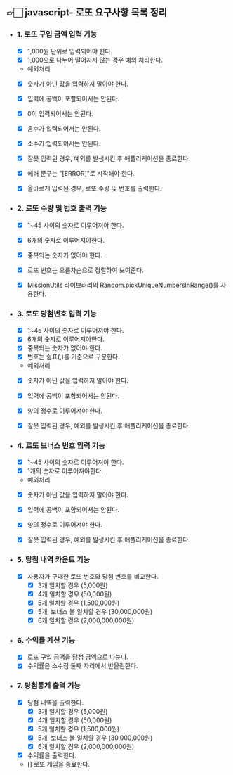 ## 👉🏻 javascript- 로또 요구사항 목록 정리

- ### 1. 로또 구입 금액 입력 기능

  - [x] 1,000원 단위로 입력되어야 한다.
  - [x] 1,000으로 나누어 떨어지지 않는 경우 예외 처리한다.

  - 예외처리
  - [x] 숫자가 아닌 값을 입력하지 말아야 한다.
  - [x] 입력에 공백이 포함되어서는 안된다.
  - [x] 0이 입력되어서는 안된다.
  - [x] 음수가 입력되어서는 안된다.
  - [x] 소수가 입력되어서는 안된다.

  - [x] 잘못 입력된 경우, 예외를 발생시킨 후 애플리케이션을 종료한다.
  - [x] 에러 문구는 "[ERROR]"로 시작해야 한다.

  - [x] 올바르게 입력된 경우, 로또 수량 및 번호를 출력한다.

- ### 2. 로또 수량 및 번호 출력 기능

  - [x] 1~45 사이의 숫자로 이루어져야 한다.
  - [x] 6개의 숫자로 이루어져야한다.
  - [x] 중복되는 숫자가 없어야 한다.
  - [x] 로또 번호는 오름차순으로 정렬하여 보여준다.

  - [x] MissionUtils 라이브러리의 Random.pickUniqueNumbersInRange()를 사용한다.

- ### 3. 로또 당첨번호 입력 기능

  - [x] 1~45 사이의 숫자로 이루어져야 한다.
  - [x] 6개의 숫자로 이루어져야한다.
  - [x] 중복되는 숫자가 없어야 한다.
  - [x] 번호는 쉼표(,)를 기준으로 구분한다.

  - 예외처리
  - [x] 숫자가 아닌 값을 입력하지 말아야 한다.
  - [x] 입력에 공백이 포함되어서는 안된다.
  - [x] 양의 정수로 이루어져야 한다.

  - [x] 잘못 입력된 경우, 예외를 발생시킨 후 애플리케이션을 종료한다.

- ### 4. 로또 보너스 번호 입력 기능

  - [x] 1~45 사이의 숫자로 이루어져야 한다.
  - [x] 1개의 숫자로 이루어져야한다.

  - 예외처리
  - [x] 숫자가 아닌 값을 입력하지 말아야 한다.
  - [x] 입력에 공백이 포함되어서는 안된다.
  - [x] 양의 정수로 이루어져야 한다.

  - [x] 잘못 입력된 경우, 예외를 발생시킨 후 애플리케이션을 종료한다.

- ### 5. 당첨 내역 카운트 기능

  - [x] 사용자가 구매한 로또 번호와 당첨 번호를 비교한다.
    - [x] 3개 일치할 경우 (5,000원)
    - [x] 4개 일치할 경우 (50,000원)
    - [x] 5개 일치할 경우 (1,500,000원)
    - [x] 5개, 보너스 볼 일치할 경우 (30,000,000원)
    - [x] 6개 일치할 경우 (2,000,000,000원)

- ### 6. 수익률 계산 기능

  - [x] 로또 구입 금액을 당첨 금액으로 나눈다.
  - [x] 수익률은 소수점 둘째 자리에서 반올림한다.

- ### 7. 당첨통계 출력 기능

  - [x] 당첨 내역을 출력한다.
    - [x] 3개 일치할 경우 (5,000원)
    - [x] 4개 일치할 경우 (50,000원)
    - [x] 5개 일치할 경우 (1,500,000원)
    - [x] 5개, 보너스 볼 일치할 경우 (30,000,000원)
    - [x] 6개 일치할 경우 (2,000,000,000원)
  - [x] 수익률을 출력한다.

  - [] 로또 게임을 종료한다.
